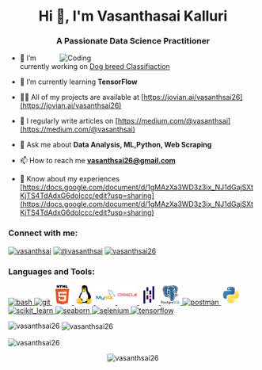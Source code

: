 <h1 align="center">Hi 👋, I'm Vasanthasai Kalluri</h1>
<h3 align="center">A Passionate Data Science Practitioner</h3>

<img align="right" alt="Coding" width="400" src="https://i.pinimg.com/originals/54/e3/7d/54e37d8074ebcde1d96c77d7b2a7f310.gif">


- 🔭 I’m currently working on [Dog breed Classifiaction](https://github.com/vasanthsai26/dog_breed_classifiaction)

- 🌱 I’m currently learning **TensorFlow**

- 👨‍💻 All of my projects are available at [https://jovian.ai/vasanthsai26](https://jovian.ai/vasanthsai26)

- 📝 I regularly write articles on [https://medium.com/@vasanthsai](https://medium.com/@vasanthsai)

- 💬 Ask me about **Data Analysis, ML,Python, Web Scraping**

- 📫 How to reach me **vasanthsai26@gmail.com**

- 📄 Know about my experiences [https://docs.google.com/document/d/1gMAzXa3WD3z3ix_NJ1dGajSXtKjTS4TdAdxG6doIccc/edit?usp=sharing](https://docs.google.com/document/d/1gMAzXa3WD3z3ix_NJ1dGajSXtKjTS4TdAdxG6doIccc/edit?usp=sharing)




<h3 align="left">Connect with me:</h3>
<p align="left">
<a href="https://linkedin.com/in/vasanthsai" target="blank"><img align="center" src="https://raw.githubusercontent.com/rahuldkjain/github-profile-readme-generator/master/src/images/icons/Social/linked-in-alt.svg" alt="vasanthsai" height="30" width="40" /></a>
<a href="https://medium.com/@vasanthsai" target="blank"><img align="center" src="https://raw.githubusercontent.com/rahuldkjain/github-profile-readme-generator/master/src/images/icons/Social/medium.svg" alt="@vasanthsai" height="30" width="40" /></a>
<a href="https://www.hackerrank.com/vasanthsai26" target="blank"><img align="center" src="https://raw.githubusercontent.com/rahuldkjain/github-profile-readme-generator/master/src/images/icons/Social/hackerrank.svg" alt="vasanthsai26" height="30" width="40" /></a>
</p>

<h3 align="left">Languages and Tools:</h3>
<p align="left"> <a href="https://www.gnu.org/software/bash/" target="_blank" rel="noreferrer"> <img src="https://www.vectorlogo.zone/logos/gnu_bash/gnu_bash-icon.svg" alt="bash" width="40" height="40"/> </a> <a href="https://git-scm.com/" target="_blank" rel="noreferrer"> <img src="https://www.vectorlogo.zone/logos/git-scm/git-scm-icon.svg" alt="git" width="40" height="40"/> </a> <a href="https://www.w3.org/html/" target="_blank" rel="noreferrer"> <img src="https://raw.githubusercontent.com/devicons/devicon/master/icons/html5/html5-original-wordmark.svg" alt="html5" width="40" height="40"/> </a> <a href="https://www.linux.org/" target="_blank" rel="noreferrer"> <img src="https://raw.githubusercontent.com/devicons/devicon/master/icons/linux/linux-original.svg" alt="linux" width="40" height="40"/> </a> <a href="https://www.mysql.com/" target="_blank" rel="noreferrer"> <img src="https://raw.githubusercontent.com/devicons/devicon/master/icons/mysql/mysql-original-wordmark.svg" alt="mysql" width="40" height="40"/> </a> <a href="https://www.oracle.com/" target="_blank" rel="noreferrer"> <img src="https://raw.githubusercontent.com/devicons/devicon/master/icons/oracle/oracle-original.svg" alt="oracle" width="40" height="40"/> </a> <a href="https://pandas.pydata.org/" target="_blank" rel="noreferrer"> <img src="https://raw.githubusercontent.com/devicons/devicon/2ae2a900d2f041da66e950e4d48052658d850630/icons/pandas/pandas-original.svg" alt="pandas" width="40" height="40"/> </a> <a href="https://www.postgresql.org" target="_blank" rel="noreferrer"> <img src="https://raw.githubusercontent.com/devicons/devicon/master/icons/postgresql/postgresql-original-wordmark.svg" alt="postgresql" width="40" height="40"/> </a> <a href="https://postman.com" target="_blank" rel="noreferrer"> <img src="https://www.vectorlogo.zone/logos/getpostman/getpostman-icon.svg" alt="postman" width="40" height="40"/> </a> <a href="https://www.python.org" target="_blank" rel="noreferrer"> <img src="https://raw.githubusercontent.com/devicons/devicon/master/icons/python/python-original.svg" alt="python" width="40" height="40"/> </a> <a href="https://scikit-learn.org/" target="_blank" rel="noreferrer"> <img src="https://upload.wikimedia.org/wikipedia/commons/0/05/Scikit_learn_logo_small.svg" alt="scikit_learn" width="40" height="40"/> </a> <a href="https://seaborn.pydata.org/" target="_blank" rel="noreferrer"> <img src="https://seaborn.pydata.org/_images/logo-mark-lightbg.svg" alt="seaborn" width="40" height="40"/> </a> <a href="https://www.selenium.dev" target="_blank" rel="noreferrer"> <img src="https://raw.githubusercontent.com/detain/svg-logos/780f25886640cef088af994181646db2f6b1a3f8/svg/selenium-logo.svg" alt="selenium" width="40" height="40"/> </a> <a href="https://www.tensorflow.org" target="_blank" rel="noreferrer"> <img src="https://www.vectorlogo.zone/logos/tensorflow/tensorflow-icon.svg" alt="tensorflow" width="40" height="40"/> </a> </p>

<p><img align="left" src="https://github-readme-stats.vercel.app/api/top-langs?username=vasanthsai26&show_icons=true&locale=en&layout=compact" alt="vasanthsai26" /></p>

<p>&nbsp;<img align="center" src="https://github-readme-stats.vercel.app/api?username=vasanthsai26&show_icons=true&locale=en" alt="vasanthsai26" /></p>

<p><img align="center" src="https://github-readme-streak-stats.herokuapp.com/?user=vasanthsai26&" alt="vasanthsai26" /></p>
<p align="center"> <img src="https://komarev.com/ghpvc/?username=vasanthsai26&label=Profile%20views&color=0e75b6&style=flat" alt="vasanthsai26" /> </p>

